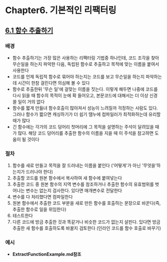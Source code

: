 # Chapter6. 기본적인 리팩터링

## <U>6.1 함수 추출하기</U>

### **배경**

- 함수 추출하기는 가장 많은 사용하는 리팩터링 기법중 하나인데, 코드 조각을 찾아 무슨일을 하는지 파악한 다음, 독립된 함수로 추출하고 목적에 맞는 이름을 붙여서 사용한다
- 코드를 언제 독립적 함수로 묶어야 하는지는 코드를 보고 무슨일을 하는지 파악하는데 시간이 한참 걸린다면 의심해 볼 수 있다
- 함수로 추출한뒤 '무슨 일'에 걸맞는 이름을 짓는다. 이렇게 해두면 나중에 코드를 다시 읽을 때 함수의 목적이 눈에 확 들어오고, 본문코드에 대해서는 더 이상 신경 쓸 일이 거의 없다
- 함수를 짧게 만듦녀 함수호출이 많아져서 성능이 느려질까 걱정하는 사람도 있다. 그러나 함수가 짧으면 캐싱하기가 더 쉽기 땜누에 컴파일러가 최적화하는데 유리할 때가 많다
- 긴 함수에는 각가의 코드 덩어리 첫머리에 그 목적을 설명하는 주석이 달려있을 때가 많다. 해당 코드 덩어리를 추출한 함수의 이름을 지을 때 이 주석을 참고하면 도움이 될 것이다

### **절차**

1. 함수를 새로 만들고 목적을 잘 드러내는 이름을 붙인다 ('어떻게'가 아닌 '무엇을'하는지가 드러나야 한다)
2. 추출할 코드를 원본 함수에서 복사하여 새 함수에 붙여넣는다
3. 추출한 코드 중 원본 함수의 지역 변수를 참조하거나 추출한 함수의 유효범위를 벗어나는 변수는 없는지 검사한다. 있다면 매개변수로 전달한다
4. 변수를 다 처리했다면 컴파일한다
5. 원본 함수에서 추출한 코드 부분을 새로 만든 함수를 호출하는 문장으로 바꾼다(즉,추출한 함수로 일을 위임한다)
6. 테스트한다
7. 다른 코드에 방금 추출한 것과 똑같거나 비슷한 코드가 없는지 살핀다. 있다면 방금 추출한 새 함수를 호출하도록 바꿀지 검토한다 (인라인 코드를 함수 호출로 바꾸기)

### **예시**

- **ExtractFunctionExample.md참조**
